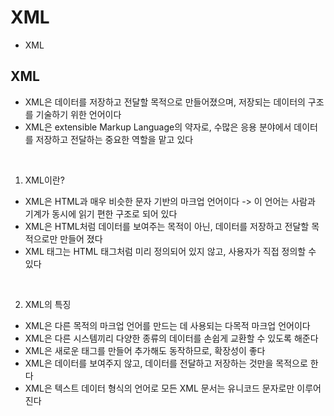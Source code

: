 # XML

* XML

## XML

* XML은 데이터를 저장하고 전달할 목적으로 만들어졌으며, 저장되는 데이터의 구조를 기술하기 위한 언어이다
* XML은 extensible Markup Language의 약자로, 수많은 응용 분야에서 데이터를 저장하고 전달하는 중요한 역할을 맡고 있다

<br>

1. XML이란?

* XML은 HTML과 매우 비슷한 문자 기반의 마크업 언어이다 -> 이 언어는 사람과 기계가 동시에 읽기 편한 구조로 되어 있다
* XML은 HTML처럼 데이터를 보여주는 목적이 아닌, 데이터를 저장하고 전달할 목적으로만 만들어 졌다
* XML 태그는 HTML 태그처럼 미리 정의되어 있지 않고, 사용자가 직접 정의할 수 있다

<br>

2. XML의 특징

* XML은 다른 목적의 마크업 언어를 만드는 데 사용되는 다목적 마크업 언어이다
* XML은 다른 시스템끼리 다양한 종류의 데이터를 손쉽게 교환할 수 있도록 해준다
* XML은 새로운 태그를 만들어 추가해도 동작하므로, 확장성이 좋다
* XML은 데이터를 보여주지 않고, 데이터를 전달하고 저장하는 것만을 목적으로 한다
* XML은 텍스트 데이터 형식의 언어로 모든 XML 문서는 유니코드 문자로만 이루어진다